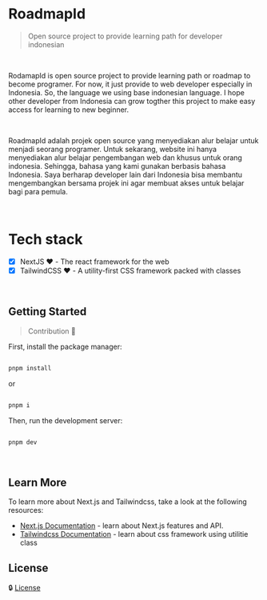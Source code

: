 # RoadmapId
> Open source project to provide learning path for developer indonesian

<br>

RodamapId is open source project to provide learning path or roadmap to become programer. For now, it just provide to web developer especially in Indonesia. So, the language we using base indonesian language. I hope other developer from Indonesia can grow togther this project to make easy access for learning to new beginner.

<br>

RoadmapId adalah projek open source yang menyediakan alur belajar untuk menjadi seorang programer. Untuk sekarang, website ini hanya menyediakan alur belajar pengembangan web dan khusus untuk orang indonesia. Sehingga, bahasa yang kami gunakan berbasis bahasa Indonesia. Saya berharap developer lain dari Indonesia bisa membantu mengembangkan bersama projek ini agar membuat akses untuk belajar bagi para pemula.


<br>

# Tech stack
- [x] NextJS ♥️ - The react framework for the web
- [x] TailwindCSS ♥️ - A utility-first CSS framework packed with classes

<br>

## Getting Started
> Contribution 🤝

First, install the package manager: 

```bash 

pnpm install

```

or 

```bash 

pnpm i

```


Then, run the development server: 

```bash 

pnpm dev

```
<br>

## Learn More

To learn more about Next.js and Tailwindcss, take a look at the following resources:

- [Next.js Documentation](https://nextjs.org/docs) - learn about Next.js features and API.
- [Tailwindcss Documentation](https://tailwindcss.com/docs) - learn about css framework using utilitie class

## License
🔒 [License](https://github.com/perdiDev/roadmapid/blob/main/LICENCE)
